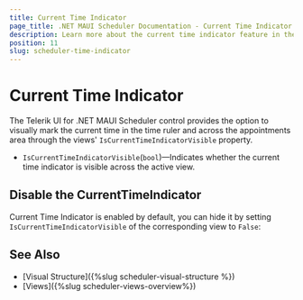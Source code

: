 ```yaml
---
title: Current Time Indicator
page_title: .NET MAUI Scheduler Documentation - Current Time Indicator
description: Learn more about the current time indicator feature in the Telerik UI for .NET MAUI Scheduler control.
position: 11
slug: scheduler-time-indicator
---
```


# Current Time Indicator 

The Telerik UI for .NET MAUI Scheduler control provides the option to visually mark the current time in the time ruler and across the appointments area through the views' `IsCurrentTimeIndicatorVisible` property.

* `IsCurrentTimeIndicatorVisible`(`bool`)&mdash;Indicates whether the current time indicator is visible across the active view. 

## Disable the CurrentTimeIndicator

Current Time Indicator is enabled by default, you can hide it by setting `IsCurrentTimeIndicatorVisible` of the corresponding view to `False`:

<snippet id='scheduler-current-time-indicator' />

## See Also

- [Visual Structure]({%slug scheduler-visual-structure %}) 
- [Views]({%slug scheduler-views-overview%})